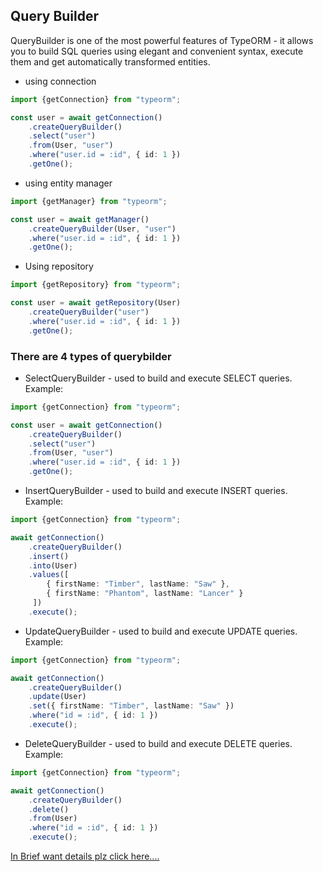 <!-- @format -->

## Query Builder

QueryBuilder is one of the most powerful features of TypeORM - it allows you to build SQL queries using elegant and convenient syntax, execute them and get automatically transformed entities.

- using connection

```Typescript
import {getConnection} from "typeorm";

const user = await getConnection()
    .createQueryBuilder()
    .select("user")
    .from(User, "user")
    .where("user.id = :id", { id: 1 })
    .getOne();
```

- using entity manager

```TypeScript
import {getManager} from "typeorm";

const user = await getManager()
    .createQueryBuilder(User, "user")
    .where("user.id = :id", { id: 1 })
    .getOne();
```

- Using repository

```TypeScript
import {getRepository} from "typeorm";

const user = await getRepository(User)
    .createQueryBuilder("user")
    .where("user.id = :id", { id: 1 })
    .getOne();
```

### There are 4 types of querybilder

- SelectQueryBuilder - used to build and execute SELECT queries. Example:

```TypeScript
import {getConnection} from "typeorm";

const user = await getConnection()
    .createQueryBuilder()
    .select("user")
    .from(User, "user")
    .where("user.id = :id", { id: 1 })
    .getOne();

```

- InsertQueryBuilder - used to build and execute INSERT queries. Example:

```TypeScript
import {getConnection} from "typeorm";

await getConnection()
    .createQueryBuilder()
    .insert()
    .into(User)
    .values([
        { firstName: "Timber", lastName: "Saw" },
        { firstName: "Phantom", lastName: "Lancer" }
     ])
    .execute();
```

- UpdateQueryBuilder - used to build and execute UPDATE queries. Example:

```TypeScript
import {getConnection} from "typeorm";

await getConnection()
    .createQueryBuilder()
    .update(User)
    .set({ firstName: "Timber", lastName: "Saw" })
    .where("id = :id", { id: 1 })
    .execute();
```

- DeleteQueryBuilder - used to build and execute DELETE queries. Example:

```TypeScript
import {getConnection} from "typeorm";

await getConnection()
    .createQueryBuilder()
    .delete()
    .from(User)
    .where("id = :id", { id: 1 })
    .execute();
```

[In Brief want details plz click here....](https://typeorm.io/#/select-query-builder)
